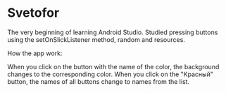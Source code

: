 # Svetofor
The very beginning of learning Android Studio.
Studied pressing buttons using the setOnSlickListener method, random and resources.


How the app work:

When you click on the button with the name of the color, the background changes to the corresponding color.
When you click on the "Красный" button, the names of all buttons change to names from the list.
